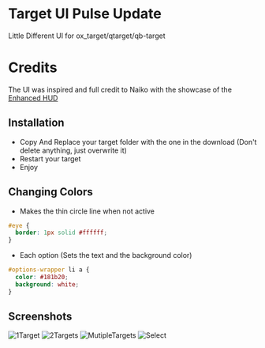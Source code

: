 # Target UI Pulse Update
Little Different UI for ox_target/qtarget/qb-target

# Credits
The UI was inspired and full credit to Naiko with the showcase of the [Enhanced HUD](https://forum.cfx.re/t/release-enhanced-hud/634217)

## Installation
- Copy And Replace your target folder with the one in the download (Don't delete anything, just overwrite it)
- Restart your target
- Enjoy

## Changing Colors
- Makes the thin circle line when not active
```css
#eye {
  border: 1px solid #ffffff;
}
```

- Each option (Sets the text and the background color)
```css
#options-wrapper li a {
  color: #181b20;
  background: white;
}
```

## Screenshots
![1Target](https://i.imgur.com/Z6pvVEy.png)
![2Targets](https://i.imgur.com/3nLsjh7.png)
![MutipleTargets](https://i.imgur.com/pr5liku.png)
![Select](https://i.imgur.com/OXAZ3zb.png)